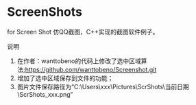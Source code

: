 # ScreenShots
for Screen Shot
仿QQ截图，C++实现的截图软件例子。

说明
1. 在作者：wanttobeno的代码上修改了选中区域算法;https://github.com/wanttobeno/Screenshot.git
2. 增加了选中区域保存到文件的功能；
3. 图片文件保存路径为“C:\Users\xxx\Pictures\ScrShots\当前日期\ScrShots_xxx.png”
